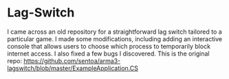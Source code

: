# Lag-Switch

I came across an old repository for a straightforward lag switch tailored to a particular game. I made some modifications, including adding an interactive console that allows users to choose which process to temporarily block internet access. I also fixed a few bugs I discovered. This is the original repo: https://github.com/sentoa/arma3-lagswitch/blob/master/ExampleApplication.CS
